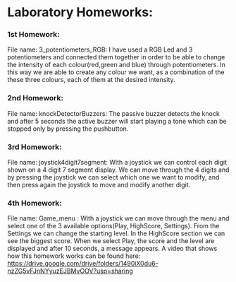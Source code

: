 # Laboratory Homeworks:

### 1st Homework:
File name: 3_potentiometers_RGB: I have used a RGB Led and 3 potentiometers and connected them together in order to be able to change the intensity of each colour(red,green and blue) through potentiometers. In this way we are able to create any colour we want, as a combination of the these three colours, each of them at the desired intensity.

### 2nd Homework:
File name: knockDetectorBuzzers: The passive buzzer detects the knock and after 5 seconds the active buzzer will start playing a tone which can be stopped only by pressing the pushbutton.

### 3rd Homework:
File name: joystick4digit7segment: With a joystick we can control each digit shown on a 4 digit 7 segment display. We can move through the 4 digits and by pressing the joystick we can select which one we want to modify, and then press again the joystick to move and modify another digit.

### 4th Homework:
File name: Game_menu : With a joystick we can move through the menu and select one of the 3 available options(Play, HighScore, Settings).
From the Settings we can change the starting level. In the HighScore section we can see the biggest score. When we select Play, the score and the level are displayed and after 10 seconds, a message appears. A video that shows how this homework works can be found here:
https://drive.google.com/drive/folders/1490iX0du6-nzZG5vFJnNYyuzEJBMvOOV?usp=sharing
